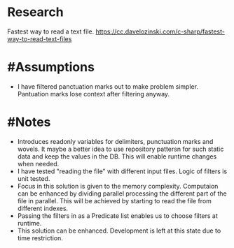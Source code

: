 # Research

Fastest way to read a text file.
https://cc.davelozinski.com/c-sharp/fastest-way-to-read-text-files

# #Assumptions

- I have filtered panctuation marks out to make problem simpler. Pantuation marks lose context after filtering anyway.

# #Notes

- Introduces readonly variables for delimiters, punctuation marks and wovels. It maybe a better idea to use repository pattersn for such static data and keep the values in the DB. This will enable runtime changes when needed.
- I have tested "reading the file" with different input files. Logic of filters is unit tested.
- Focus in this solution is given to the memory complexity. Computaion can be enhanced by dividing parallel processing the different part of the file in parallel. This will be achieved by starting to read the file from different indexes.
- Passing the filters in as a Predicate list enables us to choose filters at runtime.
- This solution can be enhanced. Development is left at this state due to time restriction.
